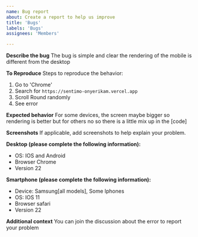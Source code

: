```yaml
---
name: Bug report
about: Create a report to help us improve
title: 'Bugs'
labels: 'Bugs'
assignees: 'Members'

---
```


**Describe the bug**
The bug is simple and clear the rendering of the mobile is different from the desktop

**To Reproduce**
Steps to reproduce the behavior:
1. Go to 'Chrome'
2. Search for ```https://sentimo-onyerikam.vercel.app```
3. Scroll Round randomly
4. See error

**Expected behavior**
For some devices, the screen maybe bigger so rendering is better but for others no so there is a little mix up in the [code]

**Screenshots**
If applicable, add screenshots to help explain your problem.

**Desktop (please complete the following information):**
 - OS: IOS and Android
 - Browser Chrome
 - Version 22

**Smartphone (please complete the following information):**
 - Device: Samsung[all models], Some Iphones
 - OS: IOS 11
 - Browser safari
 - Version 22

**Additional context**
You can join the discussion about the error to report your problem
